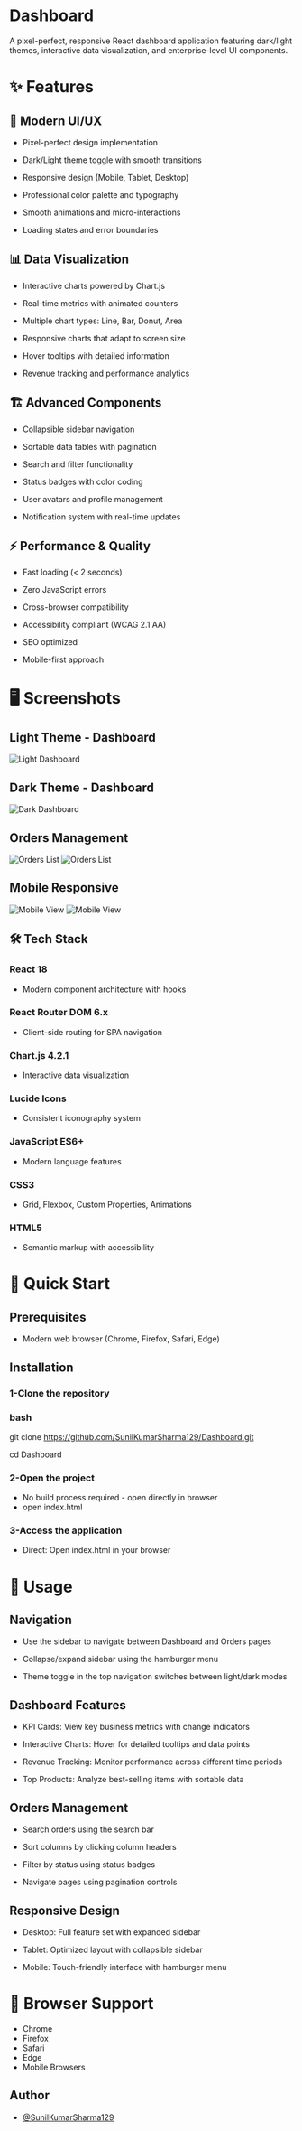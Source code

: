 # Dashboard

A pixel-perfect, responsive React dashboard application featuring dark/light themes, interactive data visualization, and enterprise-level UI components. 


# ✨ Features

## 🎨 Modern UI/UX

- Pixel-perfect design implementation

- Dark/Light theme toggle with smooth transitions

- Responsive design (Mobile, Tablet, Desktop)

- Professional color palette and typography

- Smooth animations and micro-interactions

- Loading states and error boundaries

## 📊 Data Visualization
- Interactive charts powered by Chart.js

- Real-time metrics with animated counters

- Multiple chart types: Line, Bar, Donut, Area

- Responsive charts that adapt to screen size

- Hover tooltips with detailed information

- Revenue tracking and performance analytics

## 🏗️ Advanced Components
- Collapsible sidebar navigation

- Sortable data tables with pagination

- Search and filter functionality

- Status badges with color coding

- User avatars and profile management

- Notification system with real-time updates

## ⚡ Performance & Quality
- Fast loading (< 2 seconds)

- Zero JavaScript errors

- Cross-browser compatibility

- Accessibility compliant (WCAG 2.1 AA)

- SEO optimized

- Mobile-first approach


# 🖥️ Screenshots

## Light Theme - Dashboard
![Light Dashboard](./image/light%20theme.jpeg)

## Dark Theme - Dashboard
![Dark Dashboard](./image/dark%20theme.jpeg)

## Orders Management
![Orders List ](./image/order%20list-1.jpeg)
![Orders List](./image/order%20list-2.jpeg)

## Mobile Responsive
![Mobile View](./image/mobile%20responsive-1.jpeg)
![Mobile View](./image/mobile%20responsive-2.jpeg)


## 🛠 Tech Stack
### React 18 
- Modern component architecture with hooks

### React Router DOM 6.x 
- Client-side routing for SPA navigation

### Chart.js 4.2.1 
- Interactive data visualization

### Lucide Icons 
- Consistent iconography system

### JavaScript ES6+ 
- Modern language features

### CSS3 
- Grid, Flexbox, Custom Properties, Animations

### HTML5 
- Semantic markup with accessibility



# 🚀 Quick Start
## Prerequisites
- Modern web browser (Chrome, Firefox, Safari, Edge)

## Installation
### 1-Clone the repository

### bash
git clone https://github.com/SunilKumarSharma129/Dashboard.git

cd  Dashboard

### 2-Open the project

- No build process required - open directly in browser
- open index.html

 
### 3-Access the application

- Direct: Open index.html in your browser


# 📱 Usage
## Navigation
- Use the sidebar to navigate between Dashboard and Orders pages

- Collapse/expand sidebar using the hamburger menu

- Theme toggle in the top navigation switches between light/dark modes

## Dashboard Features
- KPI Cards: View key business metrics with change indicators

- Interactive Charts: Hover for detailed tooltips and data points

- Revenue Tracking: Monitor performance across different time periods

- Top Products: Analyze best-selling items with sortable data

## Orders Management
- Search orders using the search bar

- Sort columns by clicking column headers

- Filter by status using status badges

- Navigate pages using pagination controls

## Responsive Design
- Desktop: Full feature set with expanded sidebar

- Tablet: Optimized layout with collapsible sidebar

- Mobile: Touch-friendly interface with hamburger menu



# 🔧 Browser Support
 
- Chrome	 
- Firefox	 
- Safari	 
- Edge	 
- Mobile Browsers



## Author

- [@SunilKumarSharma129](https://github.com/SunilKumarSharma129)

